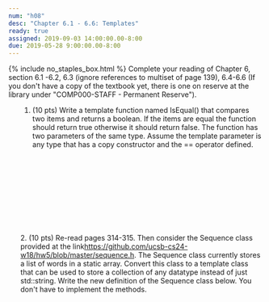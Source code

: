 ```yaml
---
num: "h08"
desc: "Chapter 6.1 - 6.6: Templates"
ready: true
assigned: 2019-09-03 14:00:00.00-8:00
due: 2019-05-28 9:00:00.00-8:00
---
```

{% include no_staples_box.html %}
Complete your reading of Chapter 6, section 6.1 -6.2, 6.3 (ignore references to multiset of page 139), 6.4-6.6   (If you don't have a copy of the textbook yet, there is one on reserve at the library under "COMP000-STAFF - Permanent Reserve").

<ol markdown="1">

1. (10 pts) Write a template function named IsEqual() that compares two items and returns a boolean. If the items are equal the function should return true otherwise it should return false. The function has two parameters of the same type. Assume the template parameter is any type that has a copy constructor and the == operator defined.
<div style="margin-bottom:12em"></div>



<div class="pagebreak"></div>
2. (10 pts) Re-read pages 314-315. Then consider the Sequence class provided at the link<a href= "https://github.com/ucsb-cs24-w18/hw5/blob/master/sequence.h">https://github.com/ucsb-cs24-w18/hw5/blob/master/sequence.h</a>. The Sequence class currently stores a list of words in a static array. Convert this class to a template class that can be used to store a collection of any datatype instead of just std::string. Write the new definition of the Sequence class below. You don't have to implement the methods.
<div style="margin-bottom:10em"></div>

</ol>
